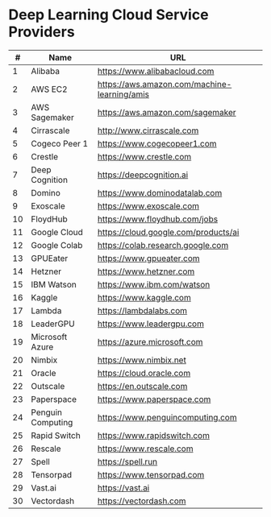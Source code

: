 # Deep Learning Cloud Service Providers

| #  | Name | URL |
| ------------- | ------------- | ------------- |
1	|	Alibaba	|	https://www.alibabacloud.com
2	|	AWS EC2	|	https://aws.amazon.com/machine-learning/amis
3	|	AWS Sagemaker	|	https://aws.amazon.com/sagemaker
4	|	Cirrascale	|	http://www.cirrascale.com
5	|	Cogeco Peer 1	|	https://www.cogecopeer1.com
6	|	Crestle	|	https://www.crestle.com
7	|	Deep Cognition 	|	https://deepcognition.ai
8	|	Domino	|	https://www.dominodatalab.com
9	|	Exoscale	|	https://www.exoscale.com
10	|	FloydHub	|	https://www.floydhub.com/jobs
11	|	Google Cloud	|	https://cloud.google.com/products/ai
12	|	Google Colab	|	https://colab.research.google.com
13	|	GPUEater	|	https://www.gpueater.com
14	|	Hetzner 	|	https://www.hetzner.com
15	|	IBM Watson	|	https://www.ibm.com/watson
16	|	Kaggle	|	https://www.kaggle.com
17	|	Lambda	|	https://lambdalabs.com
18	|	LeaderGPU	|	https://www.leadergpu.com
19	|	Microsoft Azure	|	https://azure.microsoft.com
20	|	Nimbix	|	https://www.nimbix.net
21	|	Oracle	|	https://cloud.oracle.com
22	|	Outscale	|	https://en.outscale.com
23	|	Paperspace	|	https://www.paperspace.com
24	|	Penguin Computing	|	https://www.penguincomputing.com
25	|	Rapid Switch	|	https://www.rapidswitch.com
26	|	Rescale	|	https://www.rescale.com
27  |	Spell	|	https://spell.run
28	|	Tensorpad	|	https://www.tensorpad.com
29	|	Vast.ai	|	https://vast.ai
30	|	Vectordash	|	https://vectordash.com
